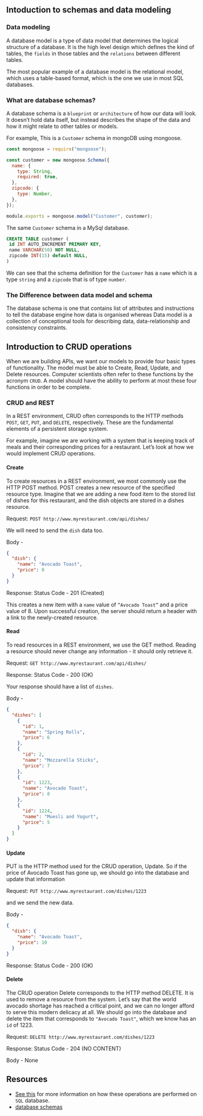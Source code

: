 ## Intoduction to schemas and data modeling

### Data modeling

A database model is a type of data model that determines the logical structure of a database. It is the high level design which defines the kind of tables, the `fields` in those tables and the `relations` between different tables.

The most popular example of a database model is the relational model, which uses a table-based format, which is the one we use in most SQL databases.

### What are database schemas?

A database schema is a `blueprint` or `architecture` of how our data will look. It doesn’t hold data itself, but instead describes the shape of the data and how it might relate to other tables or models.

For example, This is a `Customer` schema in mongoDB using mongoose.

```js
const mongoose = require("mongoose");

const customer = new mongoose.Schema({
  name: {
    type: String,
    required: true,
  },
  zipcode: {
    type: Number,
  },
});

module.exports = mongoose.model("Customer", customer);
```

The same `Customer` schema in a MySql database.

```sql
CREATE TABLE customer (
 id INT AUTO_INCREMENT PRIMARY KEY,
 name VARCHAR(50) NOT NULL,
 zipcode INT(15) default NULL,
)

```

We can see that the schema definition for the `Customer` has a `name` which is a type `string` and a `zipcode` that is of type `number`.

### The Difference between data model and schema

The database schema is one that contains list of attributes and instructions to tell the database engine how data is organised whereas Data model is a collection of conceptional tools for describing data, data-relationship and consistency constraints.

## Introduction to CRUD operations

When we are building APIs, we want our models to provide four basic types of functionality. The model must be able to Create, Read, Update, and Delete resources. Computer scientists often refer to these functions by the acronym `CRUD`. A model should have the ability to perform at most these four functions in order to be complete.

### CRUD and REST

In a REST environment, CRUD often corresponds to the HTTP methods `POST`, `GET`, `PUT`, and `DELETE`, respectively. These are the fundamental elements of a persistent storage system.

For example, imagine we are working with a system that is keeping track of meals and their corresponding prices for a restaurant. Let’s look at how we would implement CRUD operations.

#### Create

To create resources in a REST environment, we most commonly use the HTTP POST method. POST creates a new resource of the specified resource type.
Imagine that we are adding a new food item to the stored list of dishes for this restaurant, and the dish objects are stored in a dishes resource.

Request:
`POST http://www.myrestaurant.com/api/dishes/`

We will need to send the `dish` data too.

Body -

```json
{
  "dish": {
    "name": "Avocado Toast",
    "price": 8
  }
}
```

Response: Status Code - 201 (Created)

This creates a new item with a `name` value of `“Avocado Toast”` and a price value of 8. Upon successful creation, the server should return a header with a link to the newly-created resource.

#### Read

To read resources in a REST environment, we use the GET method. Reading a resource should never change any information - it should only retrieve it.

Request:
`GET http://www.myrestaurant.com/api/dishes/`

Response: Status Code - 200 (OK)

Your response should have a list of `dishes`.

Body -

```json
{
  "dishes": [
    {
      "id": 1,
      "name": "Spring Rolls",
      "price": 6
    },
    {
      "id": 2,
      "name": "Mozzarella Sticks",
      "price": 7
    },
    {
      "id": 1223,
      "name": "Avocado Toast",
      "price": 8
    },
    {
      "id": 1224,
      "name": "Muesli and Yogurt",
      "price": 5
    }
  ]
}
```

#### Update

PUT is the HTTP method used for the CRUD operation, Update.
So if the price of Avocado Toast has gone up, we should go into the database and update that information

Request:
`PUT http://www.myrestaurant.com/dishes/1223`

and we send the new data.

Body -

```json
{
  "dish": {
    "name": "Avocado Toast",
    "price": 10
  }
}
```

Response: Status Code - 200 (OK)

#### Delete

The CRUD operation Delete corresponds to the HTTP method DELETE. It is used to remove a resource from the system.
Let’s say that the world avocado shortage has reached a critical point, and we can no longer afford to serve this modern delicacy at all. We should go into the database and delete the item that corresponds to `"Avocado Toast"`, which we know has an `id` of 1223.

Request:
`DELETE http://www.myrestaurant.com/dishes/1223`

Response: Status Code - 204 (NO CONTENT)

Body - None

## Resources

- [See this](https://www.educative.io/blog/crud-operations#what) for more information on how these operations are performed on `SQL` database.
- [database schemas](https://www.educative.io/blog/what-are-database-schemas-examples#types)
